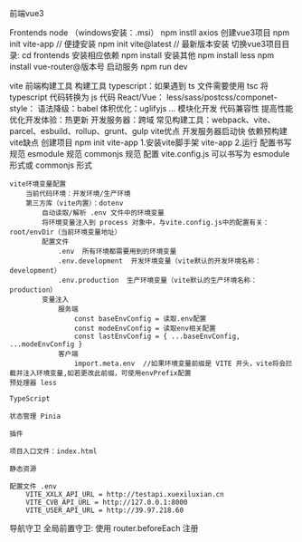 前端vue3

Frontends
    node （windows安装：.msi）
    npm instll axios
    创建vue3项目
        npm init vite-app <frontends>   // 便捷安装
        npm init vite@latest            // 最新版本安装
    切换vue3项目目录: 
        cd frontends
    安装相应依赖
        npm install
    安装其他
        npm install less
        npm install vue-router@版本号
    启动服务
        npm run dev 

vite 前端构建工具
    构建工具
        typescript：如果遇到 ts 文件需要使用 tsc 将 typescript 代码转换为 js 代码
        React/Vue：
        less/sass/postcss/componet-style：
        语法降级：babel
        体积优化：uglifyjs
        ...
        模块化开发
        代码兼容性
        提高性能
        优化开发体验：热更新
        开发服务器：跨域
        常见构建工具：webpack、vite、parcel、esbuild、rollup、grunt、gulp
    vite优点
        开发服务器启动快
        依赖预构建
    vite缺点
    创建项目
        npm init vite-app <frontends>
            1.安装vite脚手架 vite-app
            2.运行
    配置书写规范
        esmodule 规范
        commonjs 规范
    配置
        vite.config.js
            可以书写为 esmodule 形式或 commonjs 形式

    vite环境变量配置
        当前代码环境：开发环境/生产环境
        第三方库（vite内置）：dotenv
            自动读取/解析 .env 文件中的环境变量
            将环境变量注入到 process 对象中，与vite.config.js中的配置有关：root/envDir（当前环境变量地址）
            配置文件
                .env  所有环境都需要用到的环境变量
                .env.development  开发环境变量（vite默认的开发环境名称：development）
                .env.production  生产环境变量（vite默认的生产环境名称：production）
            变量注入
                服务端
                    const baseEnvConfig = 读取.env配置
                    const modeEnvConfig = 读取env相关配置
                    const lastEnvConfig = { ...baseEnvConfig, ...modeEnvConfig }
                客户端
                    import.meta.env  //如果环境变量前缀是 VITE 开头，vite将会拦截并注入环境变量,如若更改此前缀，可使用envPrefix配置
    预处理器 less

    TypeScript

    状态管理 Pinia 

    插件

    项目入口文件：index.html

    静态资源

    配置文件 .env
        VITE_XXLX_API_URL = http://testapi.xuexiluxian.cn
        VITE_CVB_API_URL = http://127.0.0.1:8000
        VITE_USER_API_URL = http://39.97.218.60

导航守卫
全局前置守卫: 使用 router.beforeEach 注册

